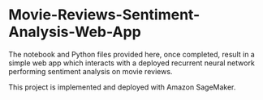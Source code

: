 # Movie-Reviews-Sentiment-Analysis-Web-App

The notebook and Python files provided here, once completed, result in a simple web app which interacts with a deployed recurrent neural network performing sentiment analysis on movie reviews. 

This project is implemented and deployed with Amazon SageMaker.

